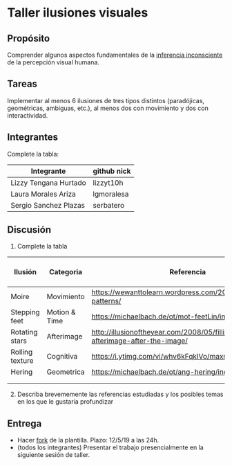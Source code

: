 # Taller ilusiones visuales

## Propósito

Comprender algunos aspectos fundamentales de la [inferencia inconsciente](https://github.com/VisualComputing/Cognitive) de la percepción visual humana.

## Tareas

Implementar al menos 6 ilusiones de tres tipos distintos (paradójicas, geométricas, ambiguas, etc.), al menos dos con movimiento y dos con interactividad.

## Integrantes

Complete la tabla:

| Integrante | github nick |
|------------|-------------|
| Lizzy Tengana Hurtado | lizzyt10h |
| Laura Morales Ariza | lgmoralesa |
| Sergio Sanchez Plazas | serbatero |

## Discusión

1. Complete la tabla

| Ilusión | Categoria | Referencia | Tipo de interactividad (si aplica) | URL código base (si aplica) |
|---------|-----------|------------|------------------------------------|-----------------------------|
|     Moire    |     Movimiento      |     https://wewanttolearn.wordpress.com/2015/10/07/moire-patterns/       |                                    |                             |
|    Stepping feet     |      Motion & Time     |      https://michaelbach.de/ot/mot-feetLin/index.html      |   mousePressed                                 |                             |
| Rotating stars | Afterimage | http://illusionoftheyear.com/2008/05/filling-in-the-afterimage-after-the-image/ | | https://processing.org/examples/regularpolygon.html https://processing.org/examples/star.html |
| Rolling texture | Cognitiva | https://i.ytimg.com/vi/whv6kFqkIVo/maxresdefault.jpg | | |
| Hering       |   Geometrica        |    https://michaelbach.de/ot/ang-hering/index.html        |    mousePressed                                |                             |
|         |           |            |                                    |                             |
|         |           |            |                                    |                             |

2. Describa brevememente las referencias estudiadas y los posibles temas en los que le gustaría profundizar

## Entrega

* Hacer [fork](https://help.github.com/articles/fork-a-repo/) de la plantilla. Plazo: 12/5/19 a las 24h.
* (todos los integrantes) Presentar el trabajo presencialmente en la siguiente sesión de taller.
